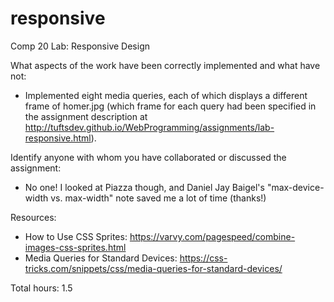 # responsive
Comp 20 Lab: Responsive Design

What aspects of the work have been correctly implemented and what have not:
* Implemented eight media queries, each of which displays a different frame of homer.jpg (which frame for each query had been specified in the assignment description at http://tuftsdev.github.io/WebProgramming/assignments/lab-responsive.html).

Identify anyone with whom you have collaborated or discussed the assignment:
* No one! I looked at Piazza though, and Daniel Jay Baigel's "max-device-width vs. max-width" note saved me a lot of time (thanks!)

Resources:
* How to Use CSS Sprites: https://varvy.com/pagespeed/combine-images-css-sprites.html
* Media Queries for Standard Devices: https://css-tricks.com/snippets/css/media-queries-for-standard-devices/

Total hours: 1.5